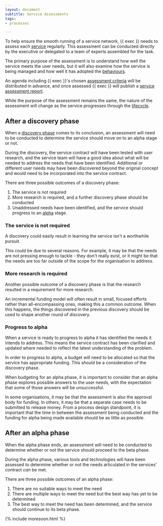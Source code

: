 ```yaml
---
layout: document
subtitle: Service Assessments
tags:
- processes

---
```

To help ensure the smooth running of a service network, {{ exec }} needs to assess each [service](/services/) regularly. This assessment can be conducted directly by the executive or delegated to a team of experts assembled for the task.

The primary purpose of the assessment is to understand how well the service meets the user needs, but it will also examine how the service is being managed and how well it has adopted the [behaviours](/doctrine).

An agenda including {{ exec }}'s chosen [assessment criteria](/service-assessment-criteria/) will be distributed in advance, and once assessed {{ exec }} will publish a [service assessment report](/service-assessment-report).

While the purpose of the assessment remains the same, the nature of the assessment will change as the service progresses through the [lifecycle](/lifecycle/).

## After a discovery phase

When a [discovery phase](/lifecycle/#discovery) comes to its conclusion, an assessment will need to be conducted to determine the service should move on to an alpha stage or not.

During the discovery, the service contract will have been tested with user research, and the service team will have a good idea about what will be needed to address the needs that have been identified. Additional or different user needs may have been discovered beyond the original concept and would need to be incorporated into the service contract.

There are three possible outcomes of a discovery phase:

1. The service is not required
2. More research is required, and a further discovery phase should be conducted
3. Unaddressed needs have been identified, and the service should progress to an [alpha](/lifecycle/#alpha) stage.

### The service is not required

A discovery could easily result in learning the service isn't a worthwhile pursuit.

This could be due to several reasons. For example, it may be that the needs are not pressing enough to tackle - they don't really exist, or it might be that the needs are too far outside of the scope for the organisation to address.

### More research is required

Another possible outcome of a discovery phase is that the research resulted in a requirement for more research.

An incremental funding model will often result in small, focused efforts rather than all-encompassing ones, making this a common outcome. When this happens, the things discovered in the previous discovery should be used to shape another round of discovery.

### Progress to alpha

When a service is ready to progress to alpha it has identified the needs it intends to address. This means the service contract has been clarified and updated where needed to reflect the latest understanding of the problem.

In order to progress to alpha, a budget will need to be allocated so that the service has appropriate funding. This _should_ be a consideration of the discovery phase.

When budgeting for an alpha phase, it is important to consider that an alpha phase explores possible answers to the user needs, with the expectation that some of those answers will be unsuccessful.

In some organisations, it may be that the assessment is also the approval body for funding. In others, it may be that a separate case needs to be submitted to release money. From a process design standpoint, it is important that the time in between the assessment being conducted and the funding for alpha being made available should be as little as possible.

## After an alpha phase

When the alpha phase ends, an assessment will need to be conducted to determine whether or not the service should proceed to the beta phase.

During the alpha phase, various tools and technologies will have been assessed to determine whether or not the needs articulated in the services' contract _can_ be met.

There are three possible outcomes of an alpha phase:

1. There are no suitable ways to meet the need
2. There are multiple ways to meet the need but the best way has yet to be determined
3. The best way to meet the need has been determined, and the service should continue to its beta phase.

{% include moresoon.html %}
